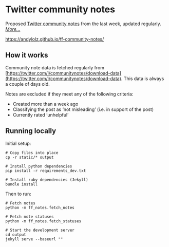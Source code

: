 # Twitter community notes

Proposed [Twitter community notes](https://twitter.com/i/communitynotes/download-data) from the last week, updated regularly. _[More…](#how-it-works)_

https://andylolz.github.io/ff-community-notes/

## How it works

Community note data is fetched regularly from [https://twitter.com/i/communitynotes/download-data](https://twitter.com/i/communitynotes/download-data). This data is always a couple of days old.

Notes are excluded if they meet any of the following criteria:

* Created more than a week ago
* Classifying the post as ‘not misleading’ (i.e. in support of the post)
* Currently rated ‘unhelpful’

## Running locally

Initial setup:

```shell
# Copy files into place
cp -r static/* output

# Install python dependencies
pip install -r requirements_dev.txt

# Install ruby dependencies (Jekyll)
bundle install
```

Then to run:

```shell
# Fetch notes
python -m ff_notes.fetch_notes

# Fetch note statuses
python -m ff_notes.fetch_statuses

# Start the development server
cd output
jekyll serve --baseurl ""
```
